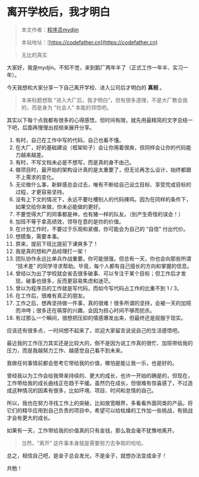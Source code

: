 # 离开学校后，我才明白

> 本文作者：[程序员mydjin](https://yuyuanweb.feishu.cn/wiki/Abldw5WkjidySxkKxU2cQdAtnah)
>
> 本站地址：[https://codefather.cn](https://codefather.cn)

> 无比的真实

大家好，我是mydjin。不知不觉，来到鹅厂两年半了（正式工作一年半、实习一年）。

今天我想和大家分享一下自己离开学校、进入公司后才明白的 **真相** 。

> 本来标题想取 “进入大厂后，我才明白”，但有很多道理，不是大厂教会我的，而是身为 “社会人” 本能的领悟吧。

其实以下每个点我都有很多的心得感悟，但时间有限，就先用最精简的文字总结一下吧，后面再慢慢出视频来展开分享。

1. 有时，自己在工作中写的代码，自己也看不懂。
2. 在大厂，好的基础建设（框架轮子）会让你用着很爽，但同样会让你的代码能力越来越差。
3. 有时，不写文档未必是不想写，而是真的身不由己。
4. 做项目时，最开始的架构设计真的是太重要了，但无论再怎么设计，始终都跟不上需求的变化。
5. 无论做什么事，新鲜感总会过去，唯有不断给自己设立目标、享受完成目标的过程，才更容易坚持。
6. 没有上下文的情况下，永远不要吐槽别人的代码辣鸡。因为在同样的条件下，如果交给你来做，你未必能做的更好。
7. 不要觉得大厂的同事都是神，也有猪一样的队友。（别产生奇怪的误会！）
8. 加班不等于拿高绩效，领导在意的是你的价值。
9. 在计划工作时，不要过于乐观和紧绷，你可能会为自己的 “自信” 付出代价。
10. 想摸鱼，需要本事。
11. 原来，提前下班比提前下课爽多了！
12. 我是真的想和产品经理打一架！
13. 团队协作永远比单兵作战重要。你可能很强，但总有一天，你也会向那些所谓 “技术差” 的同学寻求帮助。毕竟，每个人都有自己擅长的方向和掌握的信息。
14. 曾经以为出了学校就会省去很多破事、可以专注于某个目标；但工作后才发现，破事也很多，反而更容易焦虑和迷茫。
15. 曾以为程序员的工作就是写代码，而如今写代码占工作的比重不到 1 / 3。
16. 在工作后，很难有真正的朋友。
17. 工作之后，想再坚持做一件事，真的很难！很多所谓的坚持，会被一天的加班而冲垮；很多还在萌芽的兴趣，会因为担心时间不够而扼杀。
18. 有过那么一个瞬间，很想把压抑的情感爆发出来，但最终还是屈服于现实。

应该还有很多点，一时间想不起来了，欢迎大家留言说说自己的生活感悟吧。

最近我的工作压力其实还是比较大的，倒不是因为说工作真的很忙、加班带给我的压力，而是我越努力工作、越感觉自己看不到未来。

我做任何事情前都会思考它带给我的价值，哪怕是能让我一乐，也是好的。

曾经我以为工作会给我带来持续的、更大的成长，也许一开始的确是的，但现在，工作带给我的成长曲线正在趋于平缓。虽然仍在成长，但很难有惊喜感了，不过造成这种情况的因素有很多，比如环境、项目、时间和怠惰的自己。

所以，我也在努力寻找工作上的突破，比如放宽眼界，多看看外面同类的产品，将它们的精华应用到自己负责的项目中。希望可以给枯燥的工作加一些挑战，有挑战才会有更大的成长。

如果有一天，工作带给我的价值真的只有金钱，那么我会毫不犹豫地离开。

> 当然，“离开” 这件事本身就是需要努力去争取的哈哈。

总之，相信自己吧，是金子总会发光，不是金子，就想办法变成金子！

共勉！
